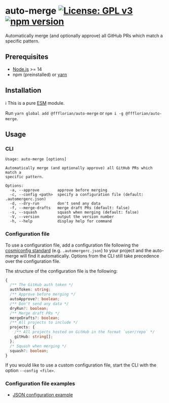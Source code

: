 # auto-merge [![License: GPL v3](https://img.shields.io/badge/License-GPLv3-blue.svg)](https://www.gnu.org/licenses/gpl-3.0) [![npm version](https://img.shields.io/npm/v/@ffflorian/auto-merge.svg?style=flat)](https://www.npmjs.com/package/@ffflorian/auto-merge)

Automatically merge (and optionally approve) all GitHub PRs which match a specific pattern.

## Prerequisites

- [Node.js](https://nodejs.org) >= 14
- npm (preinstalled) or [yarn](https://classic.yarnpkg.com)

## Installation

ℹ️ This is a pure [ESM](https://nodejs.org/api/esm.html#introduction) module.

Run `yarn global add @ffflorian/auto-merge` or `npm i -g @ffflorian/auto-merge`.

## Usage

### CLI

```
Usage: auto-merge [options]

Automatically merge (and optionally approve) all GitHub PRs which match a
specific pattern.

Options:
  -a, --approve        approve before merging
  -c, --config <path>  specify a configuration file (default: .automergerc.json)
  -d, --dry-run        don't send any data
  -f, --merge-drafts   merge draft PRs (default: false)
  -s, --squash         squash when merging (default: false)
  -V, --version        output the version number
  -h, --help           display help for command
```

### Configuration file

To use a configuration file, add a configuration file following the [cosmiconfig standard](https://github.com/davidtheclark/cosmiconfig#cosmiconfig) (e.g. `.automergerc.json`) to your project and the auto-merge will find it automatically. Options from the CLI still take precedence over the configuration file.

The structure of the configuration file is the following:

```ts
{
  /** The GitHub auth token */
  authToken: string;
  /** Approve before merging */
  autoApprove?: boolean;
  /** Don't send any data */
  dryRun?: boolean;
  /** Merge draft PRs */
  mergeDrafts?: boolean;
  /** All projects to include */
  projects: {
    /** All projects hosted on GitHub in the format `user/repo` */
    gitHub: string[];
  };
  /* Squash when merging */
  squash?: boolean;
}
```

If you would like to use a custom configuration file, start the CLI with the option `--config <file>`.

### Configuration file examples

- [JSON configuration example](./.automergerc.example.json)
